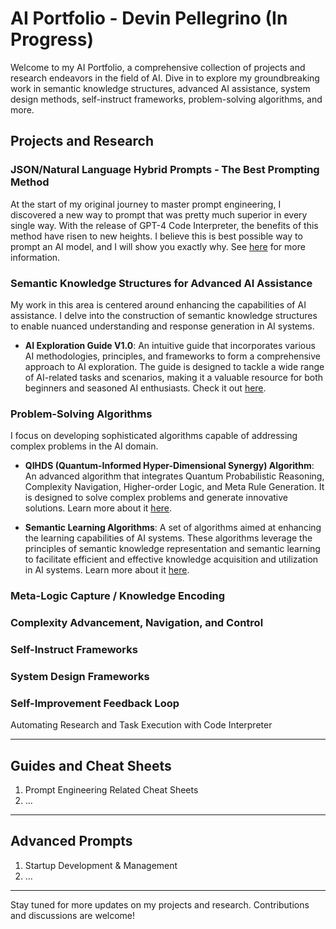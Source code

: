 # AI Portfolio - Devin Pellegrino (In Progress)

Welcome to my AI Portfolio, a comprehensive collection of projects and research endeavors in the field of AI. Dive in to explore my groundbreaking work in semantic knowledge structures, advanced AI assistance, system design methods, self-instruct frameworks, problem-solving algorithms, and more.

## Projects and Research

### JSON/Natural Language Hybrid Prompts ‐ The Best Prompting Method
At the start of my original journey to master prompt engineering, I discovered a new way to prompt that was pretty much superior in every single way. With the release of GPT-4 Code Interpreter, the benefits of this method have risen to new heights. I believe this is best possible way to prompt an AI model, and I will show you exactly why. See [here](https://github.com/nerority/Portfolio/wiki/1.-JSON-Natural-Language-Hybrid-Prompts-%E2%80%90-The-Best-Prompting-Method) for more information. 

### Semantic Knowledge Structures for Advanced AI Assistance

My work in this area is centered around enhancing the capabilities of AI assistance. I delve into the construction of semantic knowledge structures to enable nuanced understanding and response generation in AI systems.

- **AI Exploration Guide V1.0**: An intuitive guide that incorporates various AI methodologies, principles, and frameworks to form a comprehensive approach to AI exploration. The guide is designed to tackle a wide range of AI-related tasks and scenarios, making it a valuable resource for both beginners and seasoned AI enthusiasts. Check it out [here](insert-link-here).

### Problem-Solving Algorithms

I focus on developing sophisticated algorithms capable of addressing complex problems in the AI domain.

- **QIHDS (Quantum-Informed Hyper-Dimensional Synergy) Algorithm**: An advanced algorithm that integrates Quantum Probabilistic Reasoning, Complexity Navigation, Higher-order Logic, and Meta Rule Generation. It is designed to solve complex problems and generate innovative solutions. Learn more about it [here](insert-link-here).

- **Semantic Learning Algorithms**: A set of algorithms aimed at enhancing the learning capabilities of AI systems. These algorithms leverage the principles of semantic knowledge representation and semantic learning to facilitate efficient and effective knowledge acquisition and utilization in AI systems. Learn more about it [here](insert-link-here).

### Meta-Logic Capture / Knowledge Encoding

### Complexity Advancement, Navigation, and Control

### Self-Instruct Frameworks

### System Design Frameworks

### Self-Improvement Feedback Loop
Automating Research and Task Execution with Code Interpreter

---
## Guides and Cheat Sheets

1. Prompt Engineering Related Cheat Sheets
2. ...

---
## Advanced Prompts

1. Startup Development & Management
2. ...

---

Stay tuned for more updates on my projects and research. Contributions and discussions are welcome!
